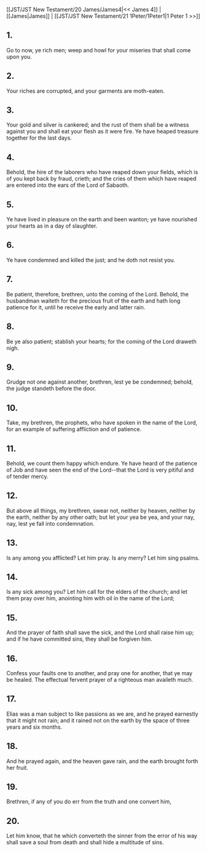 [[JST/JST New Testament/20 James/James4|<< James 4]] | [[James|James]] | [[JST/JST New Testament/21 1Peter/1Peter1|1 Peter 1 >>]]
## 1.
Go to now, ye rich men; weep and howl for your miseries that shall come upon you.
## 2.
Your riches are corrupted, and your garments are moth-eaten.
## 3.
Your gold and silver is cankered; and the rust of them shall be a witness against you and shall eat your flesh as it were fire. Ye have heaped treasure together for the last days.
## 4.
Behold, the hire of the laborers who have reaped down your fields, which is of you kept back by fraud, crieth; and the cries of them which have reaped are entered into the ears of the Lord of Sabaoth.
## 5.
Ye have lived in pleasure on the earth and been wanton; ye have nourished your hearts as in a day of slaughter.
## 6.
Ye have condemned and killed the just; and he doth not resist you.
## 7.
Be patient, therefore, brethren, unto the coming of the Lord. Behold, the husbandman waiteth for the precious fruit of the earth and hath long patience for it, until he receive the early and latter rain.
## 8.
Be ye also patient; stablish your hearts; for the coming of the Lord draweth nigh.
## 9.
Grudge not one against another, brethren, lest ye be condemned; behold, the judge standeth before the door.
## 10.
Take, my brethren, the prophets, who have spoken in the name of the Lord, for an example of suffering affliction and of patience.
## 11.
Behold, we count them happy which endure. Ye have heard of the patience of Job and have seen the end of the Lord\--that the Lord is very pitiful and of tender mercy.
## 12.
But above all things, my brethren, swear not, neither by heaven, neither by the earth, neither by any other oath; but let your yea be yea, and your nay, nay, lest ye fall into condemnation.
## 13.
Is any among you afflicted? Let him pray. Is any merry? Let him sing psalms.
## 14.
Is any sick among you? Let him call for the elders of the church; and let them pray over him, anointing him with oil in the name of the Lord;
## 15.
And the prayer of faith shall save the sick, and the Lord shall raise him up; and if he have committed sins, they shall be forgiven him.
## 16.
Confess your faults one to another, and pray one for another, that ye may be healed. The effectual fervent prayer of a righteous man availeth much.
## 17.
Elias was a man subject to like passions as we are, and he prayed earnestly that it might not rain; and it rained not on the earth by the space of three years and six months.
## 18.
And he prayed again, and the heaven gave rain, and the earth brought forth her fruit.
## 19.
Brethren, if any of you do err from the truth and one convert him,
## 20.
Let him know, that he which converteth the sinner from the error of his way shall save a soul from death and shall hide a multitude of sins.

